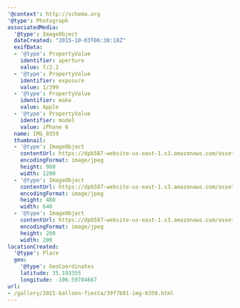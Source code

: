 ```yaml
---
'@context': http://schema.org
'@type': Photograph
associatedMedia:
  '@type': ImageObject
  dateCreated: "2015-10-03T06:30:18Z"
  exifData:
  - '@type': PropertyValue
    identifier: aperture
    value: f/2.2
  - '@type': PropertyValue
    identifier: exposure
    value: 1/399
  - '@type': PropertyValue
    identifier: make
    value: Apple
  - '@type': PropertyValue
    identifier: model
    value: iPhone 6
  name: IMG_0359
  thumbnail:
  - '@type': ImageObject
    contentUrl: https://dpb587-website-us-east-1.s3.amazonaws.com/asset/gallery/2015-balloon-fiesta/39f7b01-img-0359~1280.jpg
    encodingFormat: image/jpeg
    height: 960
    width: 1280
  - '@type': ImageObject
    contentUrl: https://dpb587-website-us-east-1.s3.amazonaws.com/asset/gallery/2015-balloon-fiesta/39f7b01-img-0359~640w.jpg
    encodingFormat: image/jpeg
    height: 480
    width: 640
  - '@type': ImageObject
    contentUrl: https://dpb587-website-us-east-1.s3.amazonaws.com/asset/gallery/2015-balloon-fiesta/39f7b01-img-0359~200x200.jpg
    encodingFormat: image/jpeg
    height: 200
    width: 200
locationCreated:
  '@type': Place
  geo:
    '@type': GeoCoordinates
    latitude: 35.193355
    longitude: -106.59784667
url:
- /gallery/2015-balloon-fiesta/39f7b01-img-0359.html
---
```

